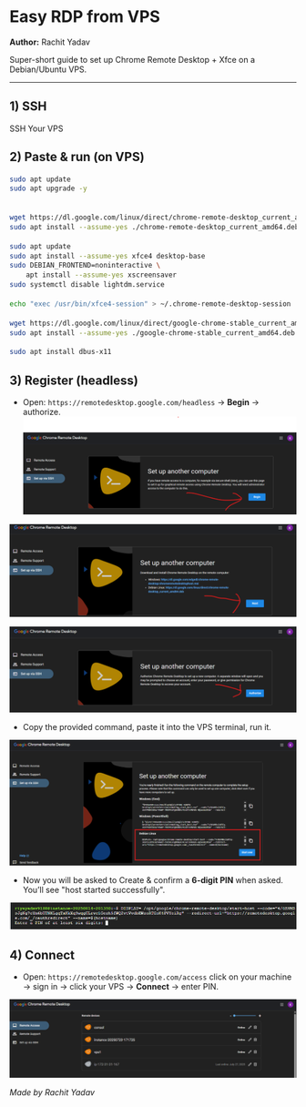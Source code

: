 # Easy RDP from VPS

**Author:** Rachit Yadav

Super-short guide to set up Chrome Remote Desktop + Xfce on a Debian/Ubuntu VPS.

---

## 1) SSH

SSH Your VPS 

## 2) Paste & run (on VPS)

```bash
sudo apt update
sudo apt upgrade -y


wget https://dl.google.com/linux/direct/chrome-remote-desktop_current_amd64.deb
sudo apt install --assume-yes ./chrome-remote-desktop_current_amd64.deb

sudo apt update
sudo apt install --assume-yes xfce4 desktop-base
sudo DEBIAN_FRONTEND=noninteractive \
    apt install --assume-yes xscreensaver
sudo systemctl disable lightdm.service

echo "exec /usr/bin/xfce4-session" > ~/.chrome-remote-desktop-session

wget https://dl.google.com/linux/direct/google-chrome-stable_current_amd64.deb
sudo apt install --assume-yes ./google-chrome-stable_current_amd64.deb

sudo apt install dbus-x11

```

## 3) Register (headless)

* Open: `https://remotedesktop.google.com/headless` → **Begin** → authorize.
![Screenshot](Screenshot1.png)


![Screenshot](Screenshot2.png)


![Screenshot](Screenshot3.png)


* Copy the provided command, paste it into the VPS terminal, run it.
  
![Screenshot](Screenshot4.png)

* Now you will be asked to Create & confirm a **6-digit PIN** when asked. You’ll see "host started successfully".

  
![Screenshot](Screenshot5.png)
## 4) Connect

* Open: `https://remotedesktop.google.com/access` click on your machine → sign in → click your VPS → **Connect** → enter PIN.


  
![Screenshot](Screenshot6.png)

*Made by Rachit Yadav*

